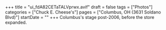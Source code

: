 +++
title = "ui_fdA82CETaTALVprwx.avif"
draft = false
tags = ["Photos"]
categories = ["Chuck E. Cheese's"]
pages = ["Columbus, OH (3631 Soldano Blvd)"]
startDate = ""
+++
Columbus's stage post-2006, before the store expanded.
